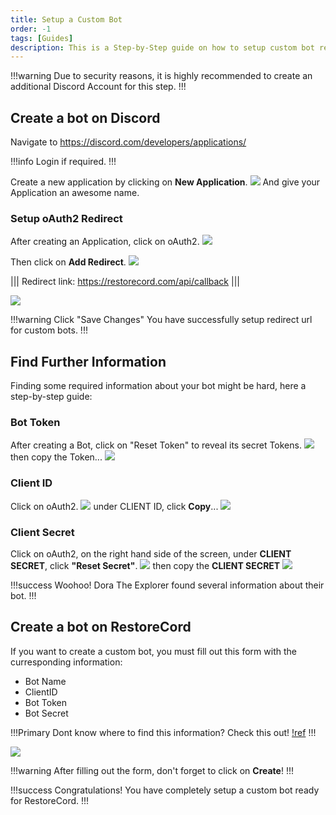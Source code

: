 ```yaml
---
title: Setup a Custom Bot
order: -1
tags: [Guides]
description: This is a Step-by-Step guide on how to setup custom bot ready for RestoreCord
---
```


!!!warning
Due to security reasons, it is highly recommended to create an additional Discord Account for this step.
!!!

## Create a bot on Discord
Navigate to https://discord.com/developers/applications/

!!!info
Login if required.
!!!

Create a new application by clicking on **New Application**.
![](../static/SetupACustomBot/createApplication/image-002.jpg)
And give your Application an awesome name.


### Setup oAuth2 Redirect
After creating an Application, click on oAuth2.
![](../static/SetupACustomBot/setupRedirect/image-003.jpg)

Then click on **Add Redirect**.
![](../static/SetupACustomBot/setupRedirect/image-004.jpg)

||| Redirect link:
https://restorecord.com/api/callback
|||

![](../static/SetupACustomBot/setupRedirect/image-005.jpg)

!!!warning Click "Save Changes"
You have successfully setup redirect url for custom bots.
!!!

## Find Further Information
Finding some required information about your bot might be hard, here a step-by-step guide:

### Bot Token
After creating a Bot, click on "Reset Token" to reveal its secret Tokens.
![](../static/SetupACustomBot/FindInformation/image-002.jpg)
then copy the Token...
![](../static/SetupACustomBot/FindInformation/image-004.jpg)

### Client ID
Click on oAuth2.
![](../static/SetupACustomBot/FindInformation/image-005.jpg)
under CLIENT ID, click **Copy**...
![](../static/SetupACustomBot/FindInformation/image-006.jpg)

### Client Secret
Click on oAuth2, on the right hand side of the screen, under **CLIENT SECRET**, click **"Reset Secret"**.
![](../static/SetupACustomBot/FindInformation/image-007.jpg)
then copy the **CLIENT SECRET**
![](../static/SetupACustomBot/FindInformation/image-009.jpg)

!!!success Woohoo!
Dora The Explorer found several information about their bot.
!!!


## Create a bot on RestoreCord

If you want to create a custom bot, you must fill out this form with the curresponding information:

- Bot Name
- ClientID
- Bot Token
- Bot Secret

!!!Primary Dont know where to find this information? Check this out!
[!ref](/guides/create-a-custom-bot/#find-further-information)
!!!

![](../static/SetupACustomBot/CreateABotOnRestorecord/image-001.png)

!!!warning
After filling out the form, don't forget to click on **Create**!
!!!

!!!success Congratulations!
You have completely setup a custom bot ready for RestoreCord.
!!!